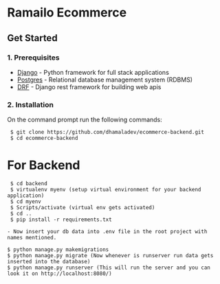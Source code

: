 # Ramailo Ecommerce

## Get Started

### 1. Prerequisites

- [Django](https://www.djangoproject.com/) - Python framework for full stack applications
- [Postgres](https://www.postgresql.org/) - Relational database management system (RDBMS)
- [DRF](https://www.django-rest-framework.org/) - Django rest framework for building web apis

### 2. Installation

On the command prompt run the following commands:

``` 
 $ git clone https://github.com/dhamaladev/ecommerce-backend.git
 $ cd ecommerce-backend
 ```
 # For Backend
```
 $ cd backend
 $ virtualenv myenv (setup virtual environment for your backend application)
 $ cd myenv 
 $ Scripts/activate (virtual env gets activated)
 $ cd ..
 $ pip install -r requirements.txt

 ```
 
 ```
 - Now insert your db data into .env file in the root project with names mentioned.
 ```
 ```
 $ python manage.py makemigrations
 $ python manage.py migrate (Now whenever is runserver run data gets inserted into the database)
$ python manage.py runserver (This will run the server and you can look it on http://localhost:8080/)